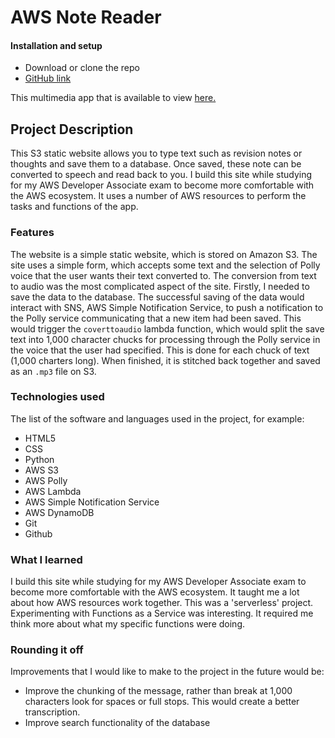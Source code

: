 # AWS Note Reader

#### Installation and setup

- Download or clone the repo
- [GitHub link](https://github.com/timrooke1991/aws-note-reader)

This multimedia app that is available to view [here.](https://s3.amazonaws.com/aws-note-reader-tr/index.html)

## Project Description

This S3 static website allows you to type text such as revision notes or thoughts and save them to a database. Once saved, these note can be converted to speech and read back to you. I build this site while studying for my AWS Developer Associate exam to become more comfortable with the AWS ecosystem. It uses a number of AWS resources to perform the tasks and functions of the app.

### [](https://github.com/timrooke1991/aws-note-reader#features)Features

The website is a simple static website, which is stored on Amazon S3. The site uses a simple form, which accepts some text and the selection of Polly voice that the user wants their text converted to. The conversion from text to audio was the most complicated aspect of the site. Firstly, I needed to save the data to the database. The successful saving of the data would interact with SNS, AWS Simple Notification Service, to push a notification to the Polly service communicating that a new item had been saved. This would trigger the `coverttoaudio` lambda function, which would split the save text into 1,000 character chucks for processing through the Polly service in the voice that the user had specified. This is done for each chuck of text (1,000 charters long). When finished, it is stitched back together and saved as an `.mp3` file on S3.

### [](https://github.com/timrooke1991/aws-note-reader#technologies-used)Technologies used

The list of the software and languages used in the project, for example:

- HTML5
- CSS
- Python
- AWS S3
- AWS Polly
- AWS Lambda
- AWS Simple Notification Service
- AWS DynamoDB
- Git
- Github

### [](https://github.com/timrooke1991/aws-note-reader#challenges-faced)What I learned

I build this site while studying for my AWS Developer Associate exam to become more comfortable with the AWS ecosystem. It taught me a lot about how AWS resources work together. This was a 'serverless' project. Experimenting with Functions as a Service was interesting. It required me think more about what my specific functions were doing.

### [](https://github.com/timrooke1991/aws-note-reader#rounding-it-off)Rounding it off

Improvements that I would like to make to the project in the future would be:

- Improve the chunking of the message, rather than break at 1,000 characters look for spaces or full stops. This would create a better transcription.
- Improve search functionality of the database
